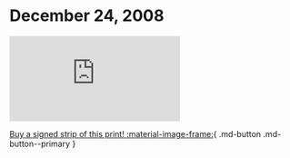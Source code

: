 # December 24, 2008

![](https://www.achewood.com/comic.php?date=12242008)

[Buy a signed strip of this print! :material-image-frame:](https://achewood-holiday-pop-up.myshopify.com/products/strip#12242008){ .md-button .md-button--primary }
